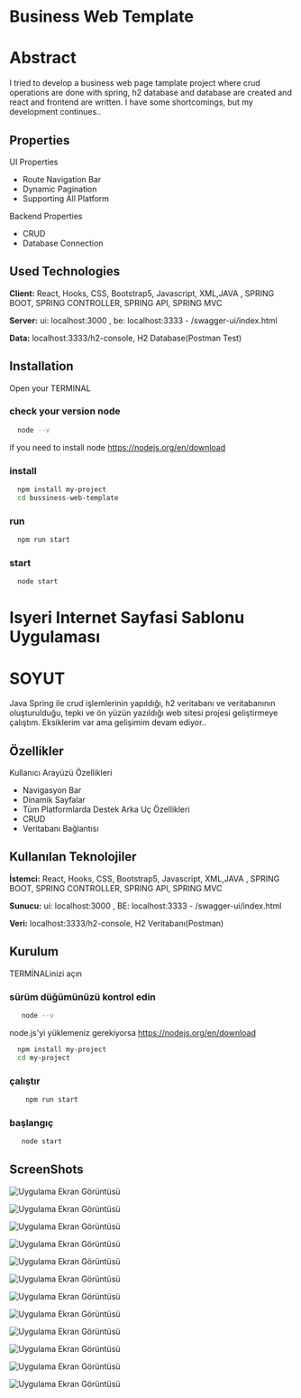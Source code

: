 
# Business Web Template

# Abstract

I tried to develop a business web page tamplate project where crud operations are done with spring, h2 database and database are created and react and frontend are written. I have some shortcomings, but my development continues..



## Properties

UI Properties

- Route Navigation Bar
- Dynamic Pagination 
- Supporting All Platform

Backend Properties

- CRUD
- Database Connection



  
## Used Technologies

**Client:** React, Hooks, CSS, Bootstrap5, Javascript, XML,JAVA , SPRING BOOT, SPRING CONTROLLER, SPRING API, SPRING MVC

**Server:** ui: localhost:3000 , be: localhost:3333 - /swagger-ui/index.html

**Data:** localhost:3333/h2-console, H2 Database(Postman Test)

  
## Installation

Open your TERMINAL 

### check your version node
```bash
  node --v 
``` 
if you need to install node
https://nodejs.org/en/download
### install
```bash
  npm install my-project
  cd bussiness-web-template
```
### run
```bash
  npm run start  
```
### start
```bash
  node start 
```

#  Isyeri Internet Sayfasi Sablonu Uygulaması 

# SOYUT

Java Spring ile crud işlemlerinin yapıldığı, h2 veritabanı ve veritabanının oluşturulduğu, tepki ve ön yüzün yazıldığı web sitesi projesi geliştirmeye çalıştım. Eksiklerim var ama gelişimim devam ediyor..

## Özellikler
Kullanıcı Arayüzü Özellikleri
- Navigasyon Bar
- Dinamik Sayfalar
- Tüm Platformlarda Destek
Arka Uç Özellikleri
- CRUD
- Veritabanı Bağlantısı

## Kullanılan Teknolojiler

**İstemci:** React, Hooks, CSS, Bootstrap5, Javascript, XML,JAVA , SPRING BOOT, SPRING CONTROLLER, SPRING API, SPRING MVC

**Sunucu:** ui: localhost:3000 , BE: localhost:3333 - /swagger-ui/index.html

**Veri:**  localhost:3333/h2-console, H2 Veritabanı(Postman)
  
  
## Kurulum

TERMİNALinizi açın

### sürüm düğümünüzü kontrol edin
``` bash
   node --v
```
node.js'yi yüklemeniz gerekiyorsa
https://nodejs.org/en/download

``` bash
  npm install my-project
  cd my-project
```
### çalıştır
``` bash
    npm run start 
```
### başlangıç
``` bash
   node start
```

## ScreenShots

![Uygulama Ekran Görüntüsü](https://i.hizliresim.com/22p8iiz.png)

![Uygulama Ekran Görüntüsü](https://i.hizliresim.com/b76tu3j.png)

![Uygulama Ekran Görüntüsü](https://i.hizliresim.com/nmgwb84.png)

![Uygulama Ekran Görüntüsü](https://i.hizliresim.com/t2zwbal.png)

![Uygulama Ekran Görüntüsü](https://i.hizliresim.com/9h0ni1q.png)

![Uygulama Ekran Görüntüsü](https://i.hizliresim.com/bwkmap0.png)

![Uygulama Ekran Görüntüsü](https://i.hizliresim.com/1f2e6vp.png)

![Uygulama Ekran Görüntüsü](https://i.hizliresim.com/rs6lfi5.png)

![Uygulama Ekran Görüntüsü](https://i.hizliresim.com/ga8cpkw.png)

![Uygulama Ekran Görüntüsü](https://i.hizliresim.com/9swfhbd.png)

![Uygulama Ekran Görüntüsü](https://i.hizliresim.com/t12x60d.png)

![Uygulama Ekran Görüntüsü](https://i.hizliresim.com/tu70tvs.png)





